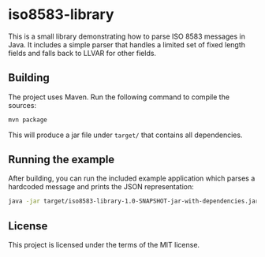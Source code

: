 # iso8583-library

This is a small library demonstrating how to parse ISO 8583 messages in Java.
It includes a simple parser that handles a limited set of fixed length fields
and falls back to LLVAR for other fields.

## Building

The project uses Maven. Run the following command to compile the sources:

```bash
mvn package
```

This will produce a jar file under `target/` that contains all dependencies.

## Running the example

After building, you can run the included example application which parses a
hardcoded message and prints the JSON representation:

```bash
java -jar target/iso8583-library-1.0-SNAPSHOT-jar-with-dependencies.jar
```

## License

This project is licensed under the terms of the MIT license.
